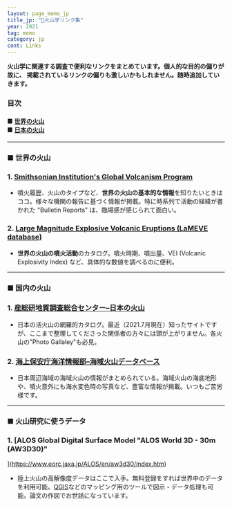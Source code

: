 ```yaml
---
layout: page_memo_jp
title_jp: "🌋火山学リンク集"
year: 2021
tag: memo
category: jp
cont: Links
---
```

**火山学に関連する調査で便利なリンクをまとめています。個人的な目的の偏りが故に、
掲載されているリンクの偏りも激しいかもしれません。随時追加していきます。**


<div class="box22">
<h3> <strong> 目次 </strong> </h3>
<h4> <strong> 
■ <a href="#世界の火山"> 世界の火山 </a> <br/>
■  <a href="#日本の火山"> 日本の火山 </a> <br/>
</strong> </h4>
</div>

---

<a id="世界の火山"> </a> 

### **■ 世界の火山** 


### 1. [Smithsonian Institution's Global Volcanism Program](https://volcano.si.edu/index.cfm)
-  噴火履歴、火山のタイプなど、**世界の火山の基本的な情報**を知りたいときはココ。様々な機関の報告に基づく情報が掲載。特に時系列で活動の経緯が書かれた "Bulletin Reports" は、臨場感が感じられて面白い。

### 2. [Large Magnitude Explosive Volcanic Eruptions (LaMEVE database)](https://www2.bgs.ac.uk/vogripa/view/controller.cfc?method=lameve)
- **世界の火山の噴火活動**のカタログ。噴火時期、噴出量、VEI (Volcanic Explosivity Index) など、具体的な数値を調べるのに便利。

---

<a id="日本の火山"> </a> 

### **■ 国内の火山**

### 1. [産総研地質調査総合センター–日本の火山](https://gbank.gsj.jp/volcano/index.htm)
- 日本の活火山の網羅的カタログ。最近（2021.7月現在）知ったサイトですが、ここまで整理してくださった関係者の方々には頭が上がりません。各火山の"Photo Gallaley"も必見。

### 2. [海上保安庁海洋情報部–海域火山データベース](https://www1.kaiho.mlit.go.jp/GIJUTSUKOKUSAI/kaiikiDB/list-2.htm)
- 日本周辺海域の海域火山の情報がまとめられている。海域火山の海底地形や、噴火意外にも海水変色時の写真など、豊富な情報が掲載。いつもご苦労様です。

---

### **■ 火山研究に使うデータ**

### 1. [ALOS Global Digital Surface Model "ALOS World 3D - 30m (AW3D30)"
](https://www.eorc.jaxa.jp/ALOS/en/aw3d30/index.htm)
- 陸上火山の高解像度データはここで入手。無料登録をすれば世界中のデータを利用可能。[QGIS](https://qgis.org/ja/site/forusers/download.html)などのマッピング用のツールで図示・データ処理も可能。論文の作図でお世話になっています。
